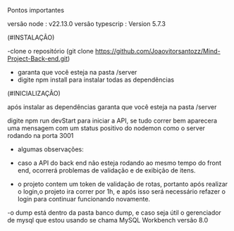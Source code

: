 Pontos importantes

versão node : v22.13.0
versão typescrip : Version 5.7.3


(#INSTALAÇÃO)

-clone o repositório (git clone https://github.com/Joaovitorsantozz/Mind-Project-Back-end.git)
- garanta que você esteja na pasta /server
- digite npm install para instalar todas as dependências


(#INICIALIZAÇÃO)

após instalar as dependências garanta que você esteja na pasta /server

digite npm run devStart para iniciar a API, se tudo correr bem aparecera uma mensagem com um status positivo do nodemon como o server rodando na porta 3001


* algumas observações:
- caso a API do back end não esteja rodando ao mesmo tempo do front end, ocorrerá problemas de validação e de exibição de itens.

- o projeto contem um token de validação de rotas, portanto após realizar o login,o projeto ira correr por 1h, e após isso será necessário refazer o login para continuar funcionando novamente.

-o dump está dentro da pasta banco dump, e caso seja útil o gerenciador de mysql que estou usando se chama MySQL Workbench versão 8.0

